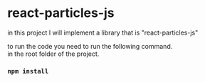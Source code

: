 # react-particles-js

in this project I will implement a library that is "react-particles-js"

to run the code you need to run the following command.\
in the root folder of the project.

### `npm install`
